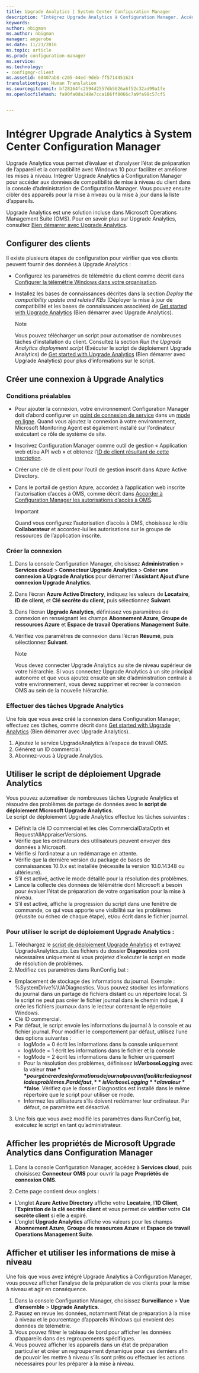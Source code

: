 ```yaml
---
title: Upgrade Analytics | System Center Configuration Manager
description: "Intégrez Upgrade Analytics à Configuration Manager. Accédez aux données de compatibilité de mise à niveau dans votre console d’administration. Ciblez des appareils pour la mise à niveau ou la mise à jour."
keywords: 
author: nbigman
ms.author: nbigman
manager: angerobe
ms.date: 11/23/2016
ms.topic: article
ms.prod: configuration-manager
ms.service: 
ms.technology:
- configmgr-client
ms.assetid: 68407ab8-c205-44ed-9deb-ff5714451624
translationtype: Human Translation
ms.sourcegitcommit: bf28164fc2594d2557db5626a6f52c32ad99a1fe
ms.openlocfilehash: fa90fa0da348e7cca186ff8066c7a9fa98c57cf5


---
```


# <a name="integrate-upgrade-analytics-with-system-center-configuration-manager"></a>Intégrer Upgrade Analytics à System Center Configuration Manager

Upgrade Analytics vous permet d’évaluer et d’analyser l’état de préparation de l’appareil et la compatibilité avec Windows 10 pour faciliter et améliorer les mises à niveau. Intégrer Upgrade Analytics à Configuration Manager pour accéder aux données de compatibilité de mise à niveau du client dans la console d’administration de Configuration Manager. Vous pouvez ensuite cibler des appareils pour la mise à niveau ou la mise à jour dans la liste d’appareils.

Upgrade Analytics est une solution incluse dans Microsoft Operations Management Suite (OMS). Pour en savoir plus sur Upgrade Analytics, consultez [Bien démarrer avec Upgrade Analytics](https://technet.microsoft.com/itpro/windows/deploy/upgrade-analytics-get-started).

## <a name="configure-clients"></a>Configurer des clients

Il existe plusieurs étapes de configuration pour vérifier que vos clients peuvent fournir des données à Upgrade Analytics :

-  Configurez les paramètres de télémétrie du client comme décrit dans [Configurer la télémétrie Windows dans votre organisation](https://technet.microsoft.com/itpro/windows/manage/configure-windows-telemetry-in-your-organization).
-  Installez les bases de connaissances décrites dans la section *Deploy the compatibility update and related KBs* (Déployer la mise à jour de compatibilité et les bases de connaissances associées) de [Get started with Upgrade Analytics](https://technet.microsoft.com/itpro/windows/deploy/upgrade-analytics-get-started) (Bien démarrer avec Upgrade Analytics).

    > [!NOTE]
    > Vous pouvez télécharger un script pour automatiser de nombreuses tâches d’installation du client. Consultez la section *Run the Upgrade Analytics deployment script* (Exécuter le script de déploiement Upgrade Analytics) de [Get started with Upgrade Analytics](https://technet.microsoft.com/itpro/windows/deploy/upgrade-analytics-get-started) (Bien démarrer avec Upgrade Analytics) pour plus d’informations sur le script.

## <a name="create-a-connection-to-upgrade-analytics"></a>Créer une connexion à Upgrade Analytics

### <a name="prerequisites"></a>Conditions préalables

- Pour ajouter la connexion, votre environnement Configuration Manager doit d’abord configurer un [point de connexion de service](/sccm/core/servers/deploy/configure/about-the-service-connection-point) dans un [mode en ligne](https://azure.microsoft.com/en-us/documentation/articles/resource-group-create-service-principal-portal/). Quand vous ajoutez la connexion à votre environnement, Microsoft Monitoring Agent est également installé sur l’ordinateur exécutant ce rôle de système de site.
- Inscrivez Configuration Manager comme outil de gestion « Application web et/ou API web » et obtenez l’[ID de client résultant de cette inscription](https://azure.microsoft.com/documentation/articles/active-directory-integrating-applications/).
- Créer une clé de client pour l’outil de gestion inscrit dans Azure Active Directory.
- Dans le portail de gestion Azure, accordez à l’application web inscrite l’autorisation d’accès à OMS, comme décrit dans [Accorder à Configuration Manager les autorisations d’accès à OMS](https://azure.microsoft.com/en-us/documentation/articles/log-analytics-sccm/#provide-configuration-manager-with-permissions-to-oms).

    > [!IMPORTANT]
    > Quand vous configurez l’autorisation d’accès à OMS, choisissez le rôle **Collaborateur** et accordez-lui les autorisations sur le groupe de ressources de l’application inscrite.

### <a name="create-the-connection"></a>Créer la connexion

1.  Dans la console Configuration Manager, choisissez **Administration** > **Services cloud** > **Connecteur Upgrade Analytics** > **Créer une connexion à Upgrade Analytics** pour démarrer l’**Assistant Ajout d’une connexion Upgrade Analytics**.
3.  Dans l’écran **Azure Active Directory**, indiquez les valeurs de **Locataire**, **ID de client**, et **Clé secrète du client**, puis sélectionnez **Suivant**.
4.  Dans l’écran **Upgrade Analytics**, définissez vos paramètres de connexion en renseignant les champs **Abonnement Azure**, **Groupe de ressources Azure** et **Espace de travail Operations Management Suite**.
5.  Vérifiez vos paramètres de connexion dans l’écran **Résumé**, puis sélectionnez **Suivant**.

    > [!NOTE]
    > Vous devez connecter Upgrade Analytics au site de niveau supérieur de votre hiérarchie. Si vous connectez Upgrade Analytics à un site principal autonome et que vous ajoutez ensuite un site d’administration centrale à votre environnement, vous devez supprimer et recréer la connexion OMS au sein de la nouvelle hiérarchie.

### <a name="complete-upgrade-analytics-tasks"></a>Effectuer des tâches Upgrade Analytics  

Une fois que vous avez créé la connexion dans Configuration Manager, effectuez ces tâches, comme décrit dans [Get started with Upgrade Analytics](https://technet.microsoft.com/itpro/windows/deploy/upgrade-analytics-get-started) (Bien démarrer avec Upgrade Analytics).  

1. Ajoutez le service UpgradeAnalytics à l’espace de travail OMS.  
2. Générez un ID commercial.  
3. Abonnez-vous à Upgrade Analytics.   

## <a name="use-the-upgrade-analytics-deployment-script"></a>Utiliser le script de déploiement Upgrade Analytics  

Vous pouvez automatiser de nombreuses tâches Upgrade Analytics et résoudre des problèmes de partage de données avec le **script de déploiement Microsoft Upgrade Analytics**.  
Le script de déploiement Upgrade Analytics effectue les tâches suivantes :  

- Définit la clé ID commercial et les clés CommercialDataOptIn et RequestAllAppraiserVersions.  
- Vérifie que les ordinateurs des utilisateurs peuvent envoyer des données à Microsoft.  
- Vérifie si l’ordinateur a un redémarrage en attente.   
- Vérifie que la dernière version du package de bases de connaissances 10.0.x est installée (nécessite la version 10.0.14348 ou ultérieure).  
- S’il est activé, active le mode détaillé pour la résolution des problèmes.  
- Lance la collecte des données de télémétrie dont Microsoft a besoin pour évaluer l’état de préparation de votre organisation pour la mise à niveau.  
- S’il est activé, affiche la progression du script dans une fenêtre de commande, ce qui vous apporte une visibilité sur les problèmes (réussite ou échec de chaque étape), et/ou écrit dans le fichier journal.  
  
### <a name="to-run-the-upgrade-analytics-deployment-script"></a>Pour utiliser le script de déploiement Upgrade Analytics :  
  
1. Téléchargez le [script de déploiement Upgrade Analytics](https://go.microsoft.com/fwlink/?LinkID=822966&clcid=0x409) et extrayez UpgradeAnalytics.zip. Les fichiers du dossier **Diagnostics** sont nécessaires uniquement si vous projetez d’exécuter le script en mode de résolution de problèmes.  
2. Modifiez ces paramètres dans RunConfig.bat :  
- Emplacement de stockage des informations du journal. Exemple : %SystemDrive%\UADiagnostics. Vous pouvez stocker les informations du journal dans un partage de fichiers distant ou un répertoire local. Si le script ne peut pas créer le fichier journal dans le chemin indiqué, il crée les fichiers journaux dans le lecteur contenant le répertoire Windows.  
- Clé ID commercial.  
- Par défaut, le script envoie les informations du journal à la console et au fichier journal. Pour modifier le comportement par défaut, utilisez l’une des options suivantes :  
    - logMode = 0 écrit les informations dans la console uniquement  
    - logMode = 1 écrit les informations dans le fichier et la console  
    - logMode = 2 écrit les informations dans le fichier uniquement  
    - Pour la résolution des problèmes, définissez **isVerboseLogging** avec la valeur **$true** pour générer des informations de journal pouvant faciliter le diagnostic des problèmes. Par défaut, **isVerboseLogging** a la valeur **$false**. Vérifiez que le dossier Diagnostics est installé dans le même répertoire que le script pour utiliser ce mode.  
    - Informez les utilisateurs s’ils doivent redémarrer leur ordinateur. Par défaut, ce paramètre est désactivé.  
  
3. Une fois que vous avez modifié les paramètres dans RunConfig.bat, exécutez le script en tant qu’administrateur.  
  
  
## <a name="view-microsoft-upgrade-analytics-properties-in-configuration-manager"></a>Afficher les propriétés de Microsoft Upgrade Analytics dans Configuration Manager  
  
1.  Dans la console Configuration Manager, accédez à **Services cloud**, puis choisissez **Connecteur OMS** pour ouvrir la page **Propriétés de connexion OMS**.  

2.  Cette page contient deux onglets :
  * L’onglet **Azure Active Directory** affiche votre **Locataire**, l’**ID Client**, l’**Expiration de la clé secrète client** et vous permet de **vérifier** votre **Clé secrète client** si elle a expiré.
  * L’onglet **Upgrade Analytics** affiche vos valeurs pour les champs **Abonnement Azure**, **Groupe de ressources Azure** et **Espace de travail Operations Management Suite**.

## <a name="view-and-use-the-upgrade-information"></a>Afficher et utiliser les informations de mise à niveau

Une fois que vous avez intégré Upgrade Analytics à Configuration Manager, vous pouvez afficher l’analyse de la préparation de vos clients pour la mise à niveau et agir en conséquence.

1. Dans la console Configuration Manager, choisissez **Surveillance** > **Vue d’ensemble** > **Upgrade Analytics**.
2. Passez en revue les données, notamment l’état de préparation à la mise à niveau et le pourcentage d’appareils Windows qui envoient des données de télémétrie.
3. Vous pouvez filtrer le tableau de bord pour afficher les données d’appareils dans des regroupements spécifiques.
4. Vous pouvez afficher les appareils dans un état de préparation particulier et créer un regroupement dynamique pour ces derniers afin de pouvoir les mettre à niveau s’ils sont prêts ou effectuer les actions nécessaires pour les préparer à la mise à niveau.



<!--HONumber=Dec16_HO3-->



